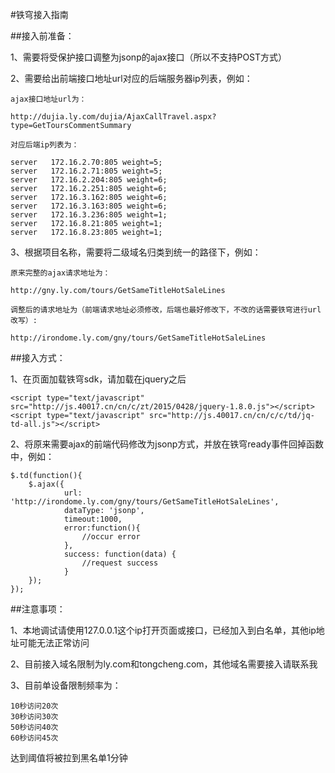 #铁穹接入指南

##接入前准备：

1、需要将受保护接口调整为jsonp的ajax接口（所以不支持POST方式）

2、需要给出前端接口地址url对应的后端服务器ip列表，例如：

	ajax接口地址url为：
	
	http://dujia.ly.com/dujia/AjaxCallTravel.aspx?type=GetToursCommentSummary
	
	对应后端ip列表为：
	
	server   172.16.2.70:805 weight=5;
    server   172.16.2.71:805 weight=5;
    server   172.16.2.204:805 weight=6;
    server   172.16.2.251:805 weight=6;
    server   172.16.3.162:805 weight=6;
    server   172.16.3.163:805 weight=6;
    server   172.16.3.236:805 weight=1;
    server   172.16.8.21:805 weight=1;
    server   172.16.8.23:805 weight=1;
	
3、根据项目名称，需要将二级域名归类到统一的路径下，例如：

	原来完整的ajax请求地址为：
	
	http://gny.ly.com/tours/GetSameTitleHotSaleLines
	
	调整后的请求地址为（前端请求地址必须修改，后端也最好修改下，不改的话需要铁穹进行url改写）:
	
	http://irondome.ly.com/gny/tours/GetSameTitleHotSaleLines
	
	
##接入方式：

1、在页面加载铁穹sdk，请加载在jquery之后

	<script type="text/javascript" src="http://js.40017.cn/cn/c/zt/2015/0428/jquery-1.8.0.js"></script>
	<script type="text/javascript" src="http://js.40017.cn/cn/c/c/td/jq-td-all.js"></script>
	
2、将原来需要ajax的前端代码修改为jsonp方式，并放在铁穹ready事件回掉函数中，例如：
	
	$.td(function(){
		$.ajax({
				url: 'http://irondome.ly.com/gny/tours/GetSameTitleHotSaleLines',
				dataType: 'jsonp',
				timeout:1000,
				error:function(){
					//occur error
				},
				success: function(data) {
					//request success
				}
		});
	});
	
##注意事项：

1、本地调试请使用127.0.0.1这个ip打开页面或接口，已经加入到白名单，其他ip地址可能无法正常访问

2、目前接入域名限制为ly.com和tongcheng.com，其他域名需要接入请联系我

3、目前单设备限制频率为：

	10秒访问20次
	30秒访问30次
	50秒访问40次
	60秒访问45次
	
达到阈值将被拉到黑名单1分钟

	